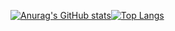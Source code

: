 [![Anurag's GitHub stats](https://github-readme-stats.vercel.app/api?username=noteternal&theme=dark&show_icons=true&show_owner=false)](https://github.com/anuraghazra/github-readme-stats)[![Top Langs](https://github-readme-stats.vercel.app/api/top-langs/?username=noteternal&theme=dark&layout=compact)](https://github.com/anuraghazra/github-readme-stats)
